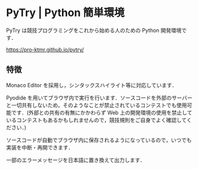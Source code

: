 # PyTry | Python 簡単環境

PyTry は競技プログラミングをこれから始める人のための Python 開発環境です．

https://pro-ktmr.github.io/pytry/

## 特徴

Monaco Editor を採用し，シンタックスハイライト等に対応しています．

Pyodide を用いてブラウザ内で実行を行います．ソースコードを外部のサーバーと一切共有しないため，そのようなことが禁止されているコンテストでも使用可能です．(外部との共有の有無にかかわらず Web 上の開発環境の使用を禁止しているコンテストもあるかもしれませんので，競技規則をご自身でよく確認してください．)

ソースコードが自動でブラウザ内に保存されるようになっているので，いつでも実装を中断・再開できます．

一部のエラーメッセージを日本語に置き換えて出力します．
